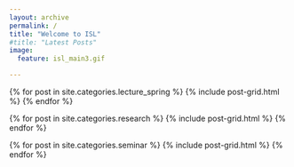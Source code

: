 ```yaml
---
layout: archive
permalink: /
title: "Welcome to ISL"
#title: "Latest Posts"
image:
  feature: isl_main3.gif

---
```


<div class="tiles">
<!--lecture-->
{% for post in site.categories.lecture_spring %}
  {% include post-grid.html %}
{% endfor %}

<!--research-->
{% for post in site.categories.research %}
  {% include post-grid.html %}
{% endfor %}

<!--seminar-->
{% for post in site.categories.seminar %}
  {% include post-grid.html %}
{% endfor %}
</div>

